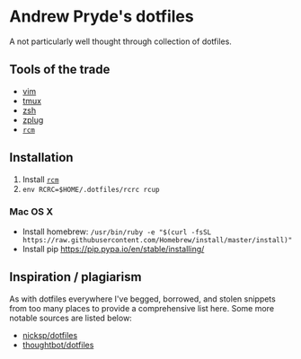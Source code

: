 # Andrew Pryde's dotfiles

A not particularly well thought through collection of dotfiles.

## Tools of the trade

 - [vim][4]
 - [tmux][3]
 - [zsh][1]
 - [zplug][2]
 - [`rcm`][7]

## Installation

 1. Install [`rcm`][7]
 2. `env RCRC=$HOME/.dotfiles/rcrc rcup`

### Mac OS X

 - Install homebrew:
   `/usr/bin/ruby -e "$(curl -fsSL https://raw.githubusercontent.com/Homebrew/install/master/install)"`
 - Install pip https://pip.pypa.io/en/stable/installing/

## Inspiration / plagiarism

As with dotfiles everywhere I've begged, borrowed, and stolen snippets from too
many places to provide a comprehensive list here. Some more notable sources are
listed below:

 - [nicksp/dotfiles][5]
 - [thoughtbot/dotfiles][6]

[1]: http://zsh.sourceforge.net/
[2]: https://github.com/zplug/zplug
[3]: https://tmux.github.io/
[4]: http://www.vim.org/
[5]: https://github.com/nicksp/dotfiles
[6]: https://github.com/thoughtbot/dotfiles
[7]: https://github.com/thoughtbot/rcm

